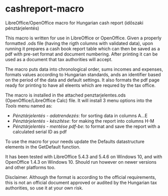 # cashreport-macro
LibreOffice/OpenOffice macro for Hungarian cash report (időszaki pénztárjelentés)

This macro is written for use in LibreOffice or OpenOffice. Given a properly formatted .ods file (having the rigth columns with validated data), upon running it prepares a cash book report table which can then be saved as a pdf with pre-set format and document numbering. After printing it can be used as a document that tax authorities will accept.

The macro puts data into chronological order, sums incomes and expenses, formats values according to Hungarian standards, ands an identifier based on the period of the data and default settings. It also formats the pdf page ready for printing to have all eleents which are requred by the tax office.

The macro is installed in the attached penztarjelentes.ods (OpenOffice/LibreOffice Calc) file. It will install 3 menu options into the *Tools* menu named as:
  * *Pénztárjelentés - adatrendezés*: for sorting data in columns A...E
  * *Pénztárjelentés - készítése*: for making the report into columns H-M
  * *Pénztárjelentés - mentése pdf-be*: to format and save the report with a calculated serial ID as pdf

To use the macro for your needs update the Defaults datastructure elements in the GetDefault function. 

It has been tested with LibreOffice 5.4.3 and 5.4.6 on Windows 10, and with OpenOffice 1.4.3 on Windows 10. Should run however on newer versions and other platforms too. 

Disclaimer. Although the format is according to the official requirements, this is not an official document approved or audited by the Hungarian tax authorities, so use it at your own risk.
